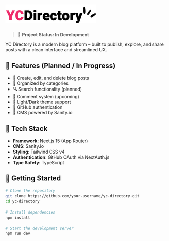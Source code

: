 # ![YC Directory Logo](public/logo.png)

> 🚧 **Project Status: In Development**  

 YC Directory is a modern blog platform – built to publish, explore, and share posts with a clean interface and streamlined UX.

## 📌 Features (Planned / In Progress)

- 📝 Create, edit, and delete blog posts
- 🧠 Organized by categories
- 🔍 Search functionality (planned)
- 💬 Comment system (upcoming)
- 🎨 Light/Dark theme support
- 🔐 GitHub authentication
- 📄 CMS powered by Sanity.io

## 🧱 Tech Stack

- **Framework**: Next.js 15 (App Router)
- **CMS**: Sanity.io
- **Styling**: Tailwind CSS v4
- **Authentication**: GitHub OAuth via NextAuth.js
- **Type Safety**: TypeScript

## 🚀 Getting Started

```bash
# Clone the repository
git clone https://github.com/your-username/yc-directory.git
cd yc-directory

# Install dependencies
npm install

# Start the development server
npm run dev

